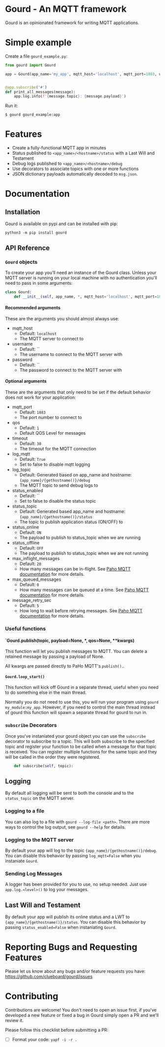 # Gourd - An MQTT framework

Gourd is an opinionated framework for writing MQTT applications. 

# Simple example

Create a file `gourd_example.py`:

```python
from gourd import Gourd

app = Gourd(app_name='my_app', mqtt_host='localhost', mqtt_port=1883, username='mqtt', password='my_password')


@app.subscribe('#')
def print_all_messages(message):
    app.log.info(f'{message.topic}: {message.payload}')
```

Run it:

```shell
$ gourd gourd_example:app
```

# Features

* Create a fully-functional MQTT app in minutes
* Status published to `<app_name>/<hostname>/status` with a Last Will and Testament
* Debug logs published to `<app_name>/<hostname>/debug`
* Use decorators to associate topics with one or more functions
* JSON dictionary payloads automatically decoded to `msg.json`.

# Documentation

## Installation

Gourd is available on pypi and can be installed with pip:

    python3 -m pip install gourd

## API Reference

### `Gourd` objects

To create your app you'll need an instance of the Gourd class. Unless your MQTT server is running on your local machine with no authentication you'll need to pass in some arguments:

```python
class Gourd:
    def __init__(self, app_name, *, mqtt_host='localhost', mqtt_port=1883, username='', password='', qos=1, timeout=30, log_mqtt=True, log_topic=None, status_enabled=True, status_topic=None, status_online='ON', status_offline='OFF', max_inflight_messages=20, max_queued_messages=0, message_retry_sec=5):
```

#### Recommended arguments

These are the arguments you should almost always use:

* mqtt_host
    * Default: `localhost`
    * The MQTT server to connect to
* username
    * Default: ``
    * The username to connect to the MQTT server with
* password
    * Default: ``
    * The password to connect to the MQTT server with

#### Optional arguments

These are the arguments that only need to be set if the default behavior does not work for your application:

* mqtt_port
    * Default: `1883`
    * The port number to connect to
* qos
    * Default: `1`
    * Default QOS Level for messages
* timeout
    * Default: `30`
    * The timeout for the MQTT connection
* log_mqtt
    * Default: `True`
    * Set to false to disable mqtt logging
* log_topic
    * Default: Generated based on app_name and hostname: `{app_name}/{gethostname()}/debug`
    * The MQTT topic to send debug logs to
* status_enabled
    * Default: ``
    * Set to false to disable the status topic
* status_topic
    * Default: Generated based app_name and hostname: `{app_name}/{gethostname()}/status`
    * The topic to publish application status (ON/OFF) to
* status_online
    * Default: `ON`
    * The payload to publish to status_topic when we are running
* status_offline
    * Default: `OFF`
    * The payload to publish to status_topic when we are not running
* max_inflight_messages
    * Default: `20`
    * How many messages can be in-flight. See [Paho MQTT documentation](https://www.eclipse.org/paho/index.php?page=clients/python/docs/index.php#option-functions) for more details.
* max_queued_messages
    * Default: `0`
    * How many messages can be queued at a time. See [Paho MQTT documentation](https://www.eclipse.org/paho/index.php?page=clients/python/docs/index.php#option-functions) for more details.
* message_retry_sec
    * Default: `5`
    * How long to wait before retrying messages. See [Paho MQTT documentation](https://www.eclipse.org/paho/index.php?page=clients/python/docs/index.php#option-functions) for more details.

### Useful functions

#### `Gourd.publish(topic, payload=None, *, qos=None, **kwargs)

This function will let you publish messages to MQTT. You can delete a retained message by passing a payload of None.

All kwargs are passed directly to PaHo MQTT's `publish()`..

#### `Gourd.loop_start()`

This function will kick off Gourd in a separate thread, useful when you need to do something else in the main thread.

Normally you do not need to use this, you will run your program using `gourd my_module:my_app`. However, if you need to control the main thread instead of gourd this function will spawn a separate thread for gourd to run in.

### `subscribe` Decorators

Once you've instaniated your gourd object you can use the `subscribe` decorator to subscribe to a topic. This will both subscribe to the specified topic and register your function to be called when a message for that topic is received. You can register multiple functions for the same topic and they will be called in the order they were registered.

```python
    def subscribe(self, topic):
```

## Logging

By default all logging will be sent to both the console and to the `status_topic` on the MQTT server.

### Logging to a file

You can also log to a file with `gourd --log-file <path>`. There are more ways to control the log output, see `gourd --help` for details.

### Logging to the MQTT server

By default your app will log to the topic `{app_name}/{gethostname()}/debug`. You can disable this behavior by passing `log_mqtt=False` when you instaniate `Gourd`.

### Sending Log Messages

A logger has been provided for you to use, no setup needed. Just use `app.log.<level>()` to log your messages.

## Last Will and Testament

By default your app will publish its online status and a LWT to `{app_name}/{gethostname()}/status`. You can disable this behavior by passing `status_enabled=False` when instaniating `Gourd`.

# Reporting Bugs and Requesting Features

Please let us know about any bugs and/or feature requests you have: <https://github.com/clueboard/gourd/issues>

# Contributing

Contributions are welcome! You don't need to open an issue first, if
you've developed a new feature or fixed a bug in Gourd simply open
a PR and we'll review it.

Please follow this checklist before submitting a PR:

* [ ] Format your code: `yapf -i -r .`
